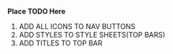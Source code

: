 **Place TODO Here**
1. ADD ALL ICONS TO NAV BUTTONS
2. ADD STYLES TO STYLE SHEETS(TOP BARS)
3. ADD TITLES TO TOP BAR